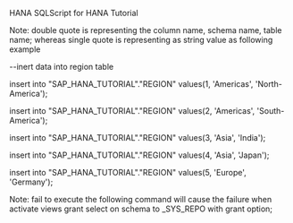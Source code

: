 HANA SQLScript for HANA Tutorial

Note: double quote is representing the column name, schema name, table name;
      whereas single quote is representing as string value as following example

--inert data into region table

insert into "SAP_HANA_TUTORIAL"."REGION" values(1, 'Americas', 'North-America');

insert into "SAP_HANA_TUTORIAL"."REGION" values(2, 'Americas', 'South-America');

insert into "SAP_HANA_TUTORIAL"."REGION" values(3, 'Asia', 'India');

insert into "SAP_HANA_TUTORIAL"."REGION" values(4, 'Asia', 'Japan');

insert into "SAP_HANA_TUTORIAL"."REGION" values(5, 'Europe', 'Germany');   


Note: fail to execute the following command will cause the failure when activate views
grant select on schema <your schema> to _SYS_REPO with grant option;   

